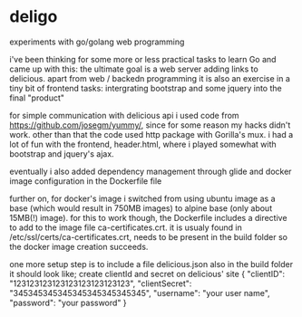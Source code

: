 # deligo
experiments with go/golang web programming

i've been thinking for some more or less practical tasks to learn Go and came up with this: the ultimate goal is a web server adding links to delicious. apart from web / backedn programming it is also an exercise in a tiny bit of frontend tasks: intergrating bootstrap and some jquery into the final "product"

for simple communication with delicious api i used code from https://github.com/josegm/yummy/, since for some reason my hacks didn't work.
other than that the code used http package with Gorilla's mux. 
i had a lot of fun with the frontend, header.html, where i played somewhat with bootstrap and jquery's ajax.

eventually i also added dependency management through glide and docker image configuration in the Dockerfile file

further on, for docker's image i switched from using ubuntu image as a base (which would result in 750MB images) to alpine base (only about 15MB(!) image).
for this to work though, the Dockerfile includes a directive to add to the image file ca-certificates.crt.
it is usualy found in /etc/ssl/certs/ca-certificates.crt, needs to be present in the build folder so the docker image creation succeeds.

one more setup step is to include a file delicious.json also in the build folder
it should look like; create clientId and secret on delicious' site
{
  "clientID": "123123123123123123123123123",
  "clientSecret": "345345345345345345345345345",
  "username": "your user name",
  "password": "your password"
}

